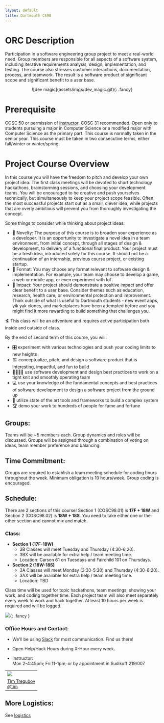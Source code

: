 ```yaml
---
layout: default
title: Dartmouth CS98
---
```



# ORC Description
Participation in a software engineering group project to meet a real-world need. Group members are responsible for all aspects of a software system, including iterative requirements analysis, design, implementation, and testing. The course also stresses customer interactions, documentation, process, and teamwork. The result is a software product of significant scope and significant benefit to a user base.

<div markdown="1" style="text-align:center">
![dev magic](assets/imgs/dev_magic.gif){: .fancy}
</div>


# Prerequisite

COSC 50 or permission of [instructor](mailto:tim@cs.dartmouth.edu). COSC 31 recommended. Open only to students pursuing a major in Computer Science or a modified major with Computer Science as the primary part. This course is normally taken in the senior year. This course must be taken in two consecutive terms, either fall/winter or winter/spring.

# Project Course Overview

In this course you will have the freedom to pitch and develop your own project idea. The first class meetings will be devoted to short technology hackathons, brainstorming sessions, and choosing your development teams. You will be encouraged to be creative and push yourselves technically, but simultaneously to keep your project scope feasible. Often the most successful projects start out as a small, clever idea, while projects that are overly ambitious will prevent you from thoroughly investigating the concept.

Some things to consider while thinking about project ideas:

* 🚀 Novelty: The purpose of this course is to broaden your experience as a developer. It is an opportunity to investigate a novel idea in a team environment, from initial concept, through all stages of design & development, to delivery of a functional final product. Your project must be a fresh idea, introduced solely for this course. It should not be a continuation of an internship, previous course project, or existing startup.
* 📱 Format: You may choose any format relevant to software design & implementation. For example, your team may choose to develop a game, a web or mobile app, or even experiment with IoT.
* 🔨 Impact: Your project should demonstrate a positive impact and offer clear benefit to a user base. Consider themes such as education, research, health care, or environmental protection and improvement. Think outside of what is useful to Dartmouth students - new event apps, yik yak clones, and marketplaces have been attempted before and you might find it more rewarding to build something that challenges you.


🏄 This class will be an adventure and requires active participation both inside and outside of class.

By the end of second term of this course, you will:

  - 🎛️ experiment with various technologies and push your coding limits to new heights
  - 🏗️ conceptualize, pitch, and design a software product that is interesting, impactful, and fun to build
  - 👩‍👩‍👧‍👦 use software development and design best practices to work on a tight knit and smoothly operating team
  - 💻 use your knowledge of the fundamental concepts and best practices of software development to design a software project from the ground up
  - 🔨 utilize state of the art tools and frameworks to build a complex system
  - 🏆 demo your work to hundreds of people for fame and fortune

## Groups:

Teams will be ~5 members each. Group dynamics and roles will be discussed. Groups will be assigned through a combination of voting on ideas, team member preference and balancing.

## Time Commitment:

Groups are required to establish a team meeting schedule for coding hours throughout the week. Minimum obligation is 10 hours/week. Group coding is encouraged.

## Schedule:

There are 2 sections of this course!  Section 1 (COSC98.01) is **17F + 18W** and Section 2 (COSC98.02) is **18W + 18S**.  You need to take either one or the other section and cannot mix and match.

### Class:

  - **Section 1 (17F-18W)**
    - 3B Classes will meet Tuesday and Thursday (4:30-6:20).
    - 3BX will be available for extra help / team meeting time.
    - Location: Carson 61 on Tuesdays and Fairchild 101 on Thursdays.
  - **Section 2 (18W-18S)**
    - 3A Classes will meet Monday (3:30-5:20) and Thursday (4:30-6:20).
    - 3AX will be available for extra help / team meeting time.
    - Location: TBD

Class time will be used for topic hackathons, team meetings, showing your work, and coding together time.  Each project team will also meet separately every week to work and hack together.  At least 10 hours per week is required and will be logged.

![](assets/imgs/carson61.jpg){: .fancy }

### Office Hours and Contact:

  - We'll be using [Slack](https://cs98-dartmouth.slack.com) for most communication. Find us there!

  - Open Help/Hack Hours during X-Hour every week. <br>

  - Instructor:<br>
    Mon 2-4:45pm; Fri 11-1pm; or by appointment in Sudikoff 219/007

<table>
  <tr>
    <td>
      <img class="profile fancy" src="assets/imgs/tt_profile.jpg" />
    </td>
  </tr>
  <tr>
    <td>
      <a href="mailto:tim@cs.dartmouth.edu">Tim Tregubov</a><br>
      <a href="https://cs98-dartmouth.slack.com/messages/@tim/">@tim</a>
    </td>
  </tr>
</table>


## More Logistics:

See [logistics](/logistics)
